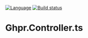 [![Language](http://gh-toprated.info/Badges/LanguageBadge?user=GHPReporter&repo=Ghpr.Controller.ts&theme=light&fontWeight=bold)](https://github.com/GHPReporter/Ghpr.Controller.ts)
[![Build status](https://ci.appveyor.com/api/projects/status/jk7lxd1nt3amsoba?svg=true)](https://ci.appveyor.com/project/elv1s42/ghpr-controller-ts)

# Ghpr.Controller.ts

